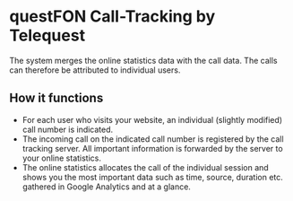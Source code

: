 # questFON Call-Tracking by Telequest

The system merges the online statistics data with the call data.  The calls can therefore be attributed to individual users.

## How it functions
- For each user who visits your website, an individual (slightly modified) call number is indicated.
- The incoming call on the indicated call number is registered by the call tracking server.  All important information is forwarded by the server to your online statistics.
- The online statistics allocates the call of the individual session and shows you the most important data such as time, source, duration etc. gathered in Google Analytics and at a glance.